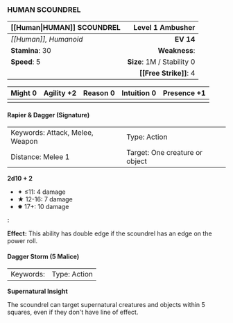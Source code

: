 ### HUMAN SCOUNDREL

| [[Human\|HUMAN]] SCOUNDREL |       **Level 1 Ambusher** |
| :------------------------- | -------------------------: |
| *[[Human]], Humanoid*      |                  **EV 14** |
| **Stamina**: 30            |              **Weakness**: |
| **Speed**: 5               | **Size**: 1M / Stability 0 |
|                            |     **[[Free Strike]]**: 4 |

| **Might** 0 | **Agility** +2 | **Reason** 0 | **Intuition** 0 | **Presence** +1 |
| ----------- | -------------- | ------------ | --------------- | --------------- |
|             |                |              |                 |                 |

#### Rapier & Dagger (Signature)

|                                 |                                |
| :------------------------------ | :----------------------------- |
| Keywords: Attack, Melee, Weapon | Type: Action                   |
| Distance: Melee 1               | Target: One creature or object |

**2d10 + 2**

- ✦ ≤11: 4 damage
- ★ 12-16: 7 damage
- ✸ 17+: 10 damage

**:**

**Effect:** This ability has double edge if the scoundrel has an edge on the power roll.

#### Dagger Storm (5 Malice)

|           |              |
| :-------- | :----------- |
| Keywords: | Type: Action |

**Supernatural Insight**

The scoundrel can target supernatural creatures and objects within 5 squares, even if they don't have line of effect.

